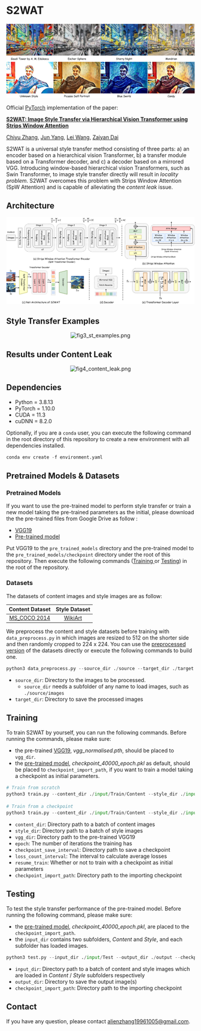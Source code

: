 # S2WAT

<center class='half'>
    <img src='./pics/fig1_title.png' alt='fig1_title.png' title='fig1_title.png' width='' />
</center>



Official [PyTorch](https://pytorch.org) implementation of the paper:

[**S2WAT: Image Style Transfer via Hierarchical Vision Transformer using Strips Window Attention**](https://arxiv.org/abs/2210.12381)  

[Chiyu Zhang](https://alienzhang1996.github.io/), [Jun Yang](https://dblp.org/pid/181/2799-25.html), [Lei Wang](https://orcid.org/0000-0002-6301-0949), [Zaiyan Dai](https://orcid.org/0000-0003-0838-6318)



S2WAT is a universal style transfer method consisting of three parts: a) an encoder based on a hierarchical vision Transformer, b) a transfer module based on a Transformer decoder, and c) a decoder based on a mirrored VGG. Introducing window-based hierarchical vision Transformers, such as Swin Transformer, to image style transfer directly will result in *locality problem*. S2WAT overcomes this problem with Strips Window Attention (SpW Attention) and is capable of  alleviating the *content leak* issue.



## Architecture

<center class='half'>
    <img src='./pics/fig2_architecture.png' alt='fig2_architecture.png' title='fig2_architecture.png' width='' />
</center>





## Style Transfer Examples

<center class='half'>
    <img src='./pics/fig3_st_examples.png' alt='fig3_st_examples.png' title='fig3_st_examples.png' width='' />
</center>




## Results under Content Leak

<center class='half'>
    <img src='./pics/fig4_content_leak.png' alt='fig4_content_leak.png' title='fig4_content_leak.png' width='' />
</center>




## Dependencies

- Python = 3.8.13
- PyTorch = 1.10.0
- CUDA = 11.3
- cuDNN = 8.2.0

Optionally, if you are a `conda` user, you can execute the following command in the root directory of this repository to create a new environment with all dependencies installed.

```python
conda env create -f environment.yaml
```



## Pretrained Models & Datasets

### Pretrained Models

If you want to use the pre-trained model to perform style transfer or train a new model taking the pre-trained parameters as the initial, please download the the pre-trained files from Google Drive as follow :

- <a id="VGG19" href="https://drive.google.com/file/d/1nJt6nnEIjBfQMzbH9__TrLJfmHqkaHjy/view?usp=share_link">VGG19</a>
- <a id="Pre-trained" href="https://drive.google.com/file/d/16Ihs_J9ULYSze2lL5cmptvMyy-ZYJ9kN/view?usp=share_link">Pre-trained model</a>

Put VGG19 to the ```pre_trained_models``` directory and the pre-trained model to the ```pre_trained_models/checkpoint``` directory under the root of this repository. Then execute the following commands ([Training ](#Training) or [Testing](#Testing)) in the root of the repository.



### Datasets

The datasets of content images and style images are as follow:

|                  Content Dataset                  |                     Style Dataset                      |
| :-----------------------------------------------: | :----------------------------------------------------: |
| [MS_COCO 2014](https://cocodataset.org/#download) | [WikiArt](https://www.kaggle.com/c/painter-by-numbers) |

We preprocess the content and style datasets before training with ```data_preprocess.py``` in which images are resized to 512 on the shorter side and then randomly cropped to 224 x 224. You can use the [preprocessed version](https://www.kaggle.com/datasets/alienzhang/styletransfer224) of the datasets directly or execute the following commands to build one.

```python
python3 data_preprocess.py --source_dir ./source --target_dir ./target
```

- ```source_dir```: Directory to the images to be processed.
  - ```source_dir``` needs a subfolder of any name to load images, such as ```./source/images```
- ```target_dir```: Directory to save the processed images



## Training<a id="Training"> </a>

To train S2WAT by yourself, you can run the following commands. Before running the commands, please make sure:

- the pre-trained [VGG19](#VGG19), *vgg_normalised.pth*, should be placed to ```vgg_dir```.
- the [pre-trained model](#Pre-trained), *checkpoint_40000_epoch.pkl* as default, should be placed to ```checkpoint_import_path```, if you want to train a model taking a checkpoint as initial parameters.

```python
# Train from scratch
python3 train.py --content_dir ./input/Train/Content --style_dir ./input/Train/Style --vgg_dir ./pre_trained_models/vgg_normalised.pth --epoch 40000 --checkpoint_save_interval 10000 --loss_count_interval 400

# Train from a checkpoint
python3 train.py --content_dir ./input/Train/Content --style_dir ./input/Train/Style --vgg_dir ./pre_trained_models/vgg_normalised.pth --epoch 40000 --checkpoint_save_interval 10000 --loss_count_interval 400 --resume_train True --checkpoint_import_path ./pre_trained_models/checkpoint/checkpoint_40000_epoch.pkl
```

- ```content_dir```: Directory path to a batch of content images
- ```style_dir```: Directory path to a batch of style images
- ```vgg_dir```: Directory path to the pre-trained VGG19
- ```epoch```: The number of iterations the training has
- ```checkpoint_save_interval```: Directory path to save a checkpoint
- ```loss_count_interval```: The interval to calculate average losses
- ```resume_train```: Whether or not to train with a checkpoint as initial parameters
- ```checkpoint_import_path```: Directory path to the importing checkpoint



## Testing<a id="Testing"> </a>

To test the style transfer performance of the pre-trained model. Before running the following command, please make sure:

- the [pre-trained model](#Pre-trained), *checkpoint_40000_epoch.pkl*, are placed to the ```checkpoint_import_path```.
- the ```input_dir``` contains two subfolders, *Content* and *Style*, and each subfolder has loaded images.

```python
python3 test.py --input_dir ./input/Test --output_dir ./output --checkpoint_import_path ./pre_trained_models/checkpoint/checkpoint_40000_epoch.pkl
```

- ```input_dir```: Directory path to a batch of content and style images which are loaded in *Content* / *Style* subfolders respectively
- ```output_dir```: Directory to save the output image(s)
- ```checkpoint_import_path```: Directory path to the importing checkpoint



## Contact

If you have any question, please contact alienzhang19961005@gmail.com.
